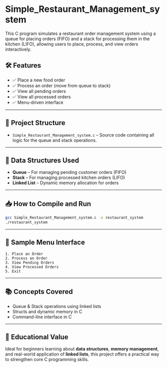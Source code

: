 # Simple_Restaurant_Management_system
This C program simulates a restaurant order management system using a queue for placing orders (FIFO) and a stack for processing them in the kitchen (LIFO), allowing users to place, process, and view orders interactively.


## 🛠️ Features

- ✅ Place a new food order  
- ✅ Process an order (move from queue to stack)  
- ✅ View all pending orders  
- ✅ View all processed orders  
- ✅ Menu-driven interface  

---

## 📂 Project Structure

- `Simple_Restaurant_Management_system.c` – Source code containing all logic for the queue and stack operations.

---

## 🔧 Data Structures Used

- **Queue** – For managing pending customer orders (FIFO)  
- **Stack** – For managing processed kitchen orders (LIFO)  
- **Linked List** – Dynamic memory allocation for orders  

---

## 📥 How to Compile and Run

```bash
gcc Simple_Restaurant_Management_system.c -o restaurant_system
./restaurant_system
```

---

## 📸 Sample Menu Interface

```
1. Place an Order  
2. Process an Order  
3. View Pending Orders  
4. View Processed Orders  
5. Exit
```

---

## 📚 Concepts Covered

- Queue & Stack operations using linked lists  
- Structs and dynamic memory in C  
- Command-line interface in C  

---

## 🧠 Educational Value

Ideal for beginners learning about **data structures**, **memory management**, and real-world application of **linked lists**, this project offers a practical way to strengthen core C programming skills.
